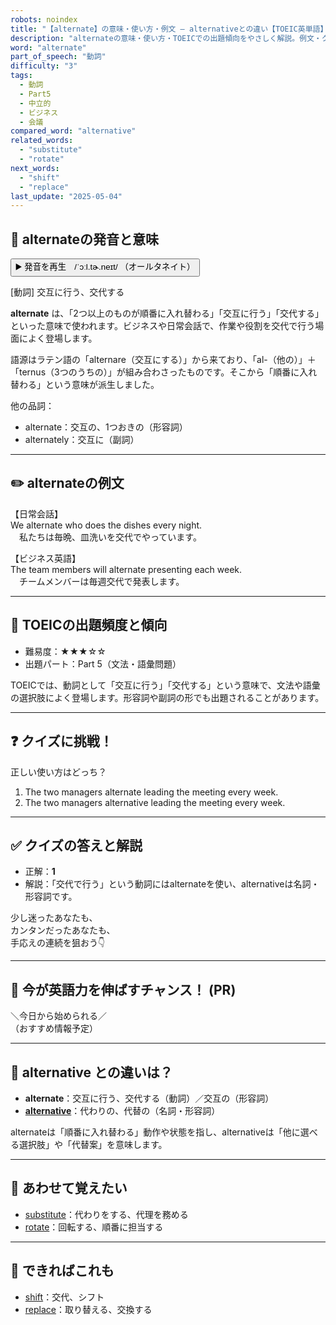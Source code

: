 ```yaml
---
robots: noindex
title: "【alternate】の意味・使い方・例文 ― alternativeとの違い【TOEIC英単語】"
description: "alternateの意味・使い方・TOEICでの出題傾向をやさしく解説。例文・クイズ付きでalternativeとの違いもわかりやすく学べます。"
word: "alternate"
part_of_speech: "動詞"
difficulty: "3"
tags:
  - 動詞
  - Part5
  - 中立的
  - ビジネス
  - 会議
compared_word: "alternative"
related_words:
  - "substitute"
  - "rotate"
next_words:
  - "shift"
  - "replace"
last_update: "2025-05-04"
---
```


## 🔰 alternateの発音と意味

<button class="play-audio" onclick="playTTS('alternate')">
  <span class="play-audio-main">
    ▶️ 発音を再生　/ˈɔːl.tɚ.neɪt/
  </span>
  <span class="play-audio-sub">
    （オールタネイト）
  </span>
</button>

[動詞] 交互に行う、交代する

**alternate** は、「2つ以上のものが順番に入れ替わる」「交互に行う」「交代する」といった意味で使われます。ビジネスや日常会話で、作業や役割を交代で行う場面によく登場します。

語源はラテン語の「alternare（交互にする）」から来ており、「al-（他の）」＋「ternus（3つのうちの）」が組み合わさったものです。そこから「順番に入れ替わる」という意味が派生しました。

他の品詞：  
- alternate：交互の、1つおきの（形容詞）
- alternately：交互に（副詞）

---

## ✏️ alternateの例文

【日常会話】  
We alternate who does the dishes every night.  
　私たちは毎晩、皿洗いを交代でやっています。

【ビジネス英語】  
The team members will alternate presenting each week.  
　チームメンバーは毎週交代で発表します。

---

## 🎯 TOEICの出題頻度と傾向

- 難易度：★★★☆☆
- 出題パート：Part 5（文法・語彙問題）

TOEICでは、動詞として「交互に行う」「交代する」という意味で、文法や語彙の選択肢によく登場します。形容詞や副詞の形でも出題されることがあります。

---

## ❓ クイズに挑戦！

正しい使い方はどっち？

1. The two managers alternate leading the meeting every week.  
2. The two managers alternative leading the meeting every week.

---

## ✅ クイズの答えと解説

- 正解：**1**
- 解説：「交代で行う」という動詞にはalternateを使い、alternativeは名詞・形容詞です。

少し迷ったあなたも、  
カンタンだったあなたも、  
手応えの連続を狙おう👇️

---

## 🚀 今が英語力を伸ばすチャンス！ (PR)

<div class="info-center">
＼今日から始められる／<br>  
（おすすめ情報予定）
</div>

---

## 🤔  alternative との違いは？

- **alternate**：交互に行う、交代する（動詞）／交互の（形容詞）
- **[alternative](/word/alternative)**：代わりの、代替の（名詞・形容詞）

alternateは「順番に入れ替わる」動作や状態を指し、alternativeは「他に選べる選択肢」や「代替案」を意味します。

---

## 🧩 あわせて覚えたい

- [substitute](/word/substitute)：代わりをする、代理を務める
- [rotate](/word/rotate)：回転する、順番に担当する

---

## 📖 できればこれも

- [shift](/word/shift)：交代、シフト
- [replace](/word/replace)：取り替える、交換する

<!-- cvid: aid35_bid10 -->

